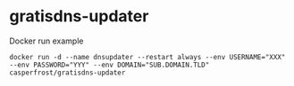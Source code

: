 # gratisdns-updater

Docker run example

```
docker run -d --name dnsupdater --restart always --env USERNAME="XXX" --env PASSWORD="YYY" --env DOMAIN="SUB.DOMAIN.TLD" casperfrost/gratisdns-updater
```

